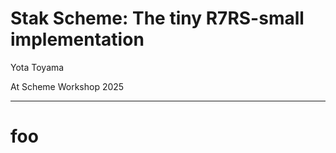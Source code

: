 # Stak Scheme: The tiny R7RS-small implementation

Yota Toyama

At Scheme Workshop 2025

---

# foo
